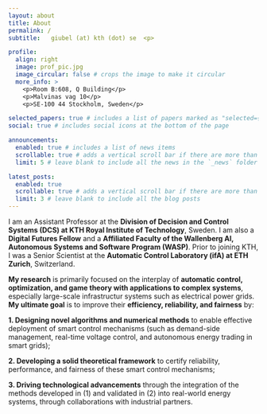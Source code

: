 ```yaml
---
layout: about
title: About
permalink: /
subtitle:   giubel (at) kth (dot) se  <p>

profile:
  align: right
  image: prof_pic.jpg
  image_circular: false # crops the image to make it circular
  more_info: >
    <p>Room B:608, Q Building</p>
    <p>Malvinas vag 10</p>
    <p>SE-100 44 Stockholm, Sweden</p>

selected_papers: true # includes a list of papers marked as "selected={true}"
social: true # includes social icons at the bottom of the page

announcements:
  enabled: true # includes a list of news items
  scrollable: true # adds a vertical scroll bar if there are more than 3 news items
  limit: 5 # leave blank to include all the news in the `_news` folder

latest_posts:
  enabled: true
  scrollable: true # adds a vertical scroll bar if there are more than 3 new posts items
  limit: 3 # leave blank to include all the blog posts
---
```


I am an Assistant Professor at the **Division of Decision and Control Systems (DCS) at KTH Royal Institute of Technology**, Sweden. I am also a **Digital Futures Fellow** and a **Affiliated Faculty of the Wallenberg AI, Autonomous Systems and Software Program (WASP)**. Prior to joining KTH, I was a Senior Scientist at the **Automatic Control Laboratory (ifA) at ETH Zurich**, Switzerland. 

**My research** is primarily focused on the interplay of **automatic control, optimization, and game theory with applications to complex systems**, especially large-scale infrastructur systems such as electrical power grids. **My ultimate goal** is to improve their **efficiency, reliability, and fairness** by:

**1. Designing novel algorithms and numerical methods** to enable effective deployment of smart control mechanisms (such as demand-side management, real-time voltage control, and autonomous energy trading in smart grids);

**2. Developing a solid theoretical framework** to certify reliability, performance, and fairness of these smart control mechanisms;

**3. Driving technological advancements** through the integration of the methods developed in (1) and validated in (2) into real-world energy systems, through collaborations with industrial partners.
